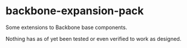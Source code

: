 backbone-expansion-pack
=======================

Some extensions to Backbone base components.

Nothing has as of yet been tested or even verified to work as designed.
